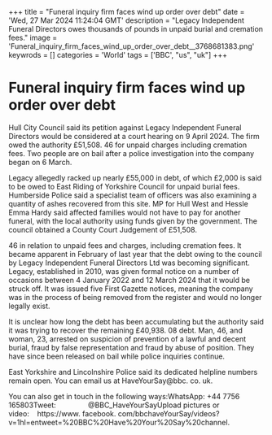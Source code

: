 +++
title = "Funeral inquiry firm faces wind up order over debt"
date = 'Wed, 27 Mar 2024 11:24:04 GMT'
description = "Legacy Independent Funeral Directors owes thousands of pounds in unpaid burial and cremation fees."
image = 'Funeral_inquiry_firm_faces_wind_up_order_over_debt__3768681383.png'
keywrods =  []
categories = 'World'
tags = ['BBC', "us", "uk"]
+++

# Funeral inquiry firm faces wind up order over debt

Hull City Council said its petition against Legacy Independent Funeral Directors would be considered at a court hearing on 9 April 2024.
The firm owed the authority £51,508.
46 for unpaid charges including cremation fees.
Two people are on bail after a police investigation into the company began on 6 March.

Legacy allegedly racked up nearly £55,000 in debt, of which £2,000 is said to be owed to East Riding of Yorkshire Council for unpaid burial fees.
Humberside Police said a specialist team of officers was also examining a quantity of ashes recovered from this site.
MP for Hull West and Hessle Emma Hardy said affected families would not have to pay for another funeral, with the local authority using funds given by the government.
The council obtained a County Court Judgement of £51,508.

46 in relation to unpaid fees and charges, including cremation fees.
It became apparent in February of last year that the debt owing to the council by Legacy Independent Funeral Directors Ltd was becoming significant.
Legacy, established in 2010, was given formal notice on a number of occasions between 4 January 2022 and 12 March 2024 that it would be struck off.
It was issued five First Gazette notices, meaning the company was in the process of being removed from the register and would no longer legally exist.

It is unclear how long the debt has been accumulating but the authority said it was trying to recover the remaining £40,938.
08 debt.
Man, 46, and woman, 23, arrested on suspicion of prevention of a lawful and decent burial, fraud by false representation and fraud by abuse of position.
They have since been released on bail while police inquiries continue.

East Yorkshire and Lincolnshire Police said its dedicated helpline numbers remain open.
You can email us at HaveYourSay@bbc.
co.
uk.

You can also get in touch in the following ways:WhatsApp: +44 7756 165803Tweet:                 @BBC_HaveYourSayUpload pictures or video:    https://www.
facebook.
com/bbchaveYourSay/videos?
v=1<bb>hl=en<bb>tweet=%20BBC%20Have%20Your%20Say%20channel.


